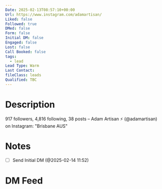 ```yaml
---
Date: 2025-02-13T08:57:10+00:00
Url: https://www.instagram.com/adamartisan/
Liked: false
Followed: true
DMed: false
Form: false
Initial DM: false
Engaged: false
Lost: false
Call Booked: false
tags:
  - lead
Lead Type: Warm
Last Contact: 
fileClass: leads
Qualified: TBC
---
```

# Description
917 followers, 4,816 following, 38 posts – Adam Artisan ⚡️ (@adamartisan) on Instagram: "Brisbane AUS"
# Notes
- [ ] Send Initial DM (@2025-02-14 11:52)
# DM Feed